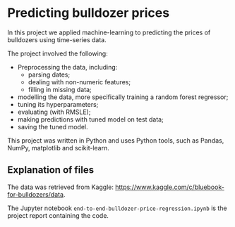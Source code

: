 # Predicting bulldozer prices

In this project we applied machine-learning to predicting the prices of bulldozers using time-series data.

The project involved the following:
- Preprocessing the data, including:
    - parsing dates;
    - dealing with non-numeric features;
    - filling in missing data;
- modelling the data, more specifically training a random forest regressor;
- tuning its hyperparameters;
- evaluating (with RMSLE);
- making predictions with tuned model on test data;
- saving the tuned model.

This project was written in Python and uses Python tools, such as Pandas, NumPy, matplotlib and scikit-learn.


## Explanation of files

The data was retrieved from Kaggle: https://www.kaggle.com/c/bluebook-for-bulldozers/data.

The Jupyter notebook `end-to-end-bulldozer-price-regression.ipynb` is the project report containing the code.
